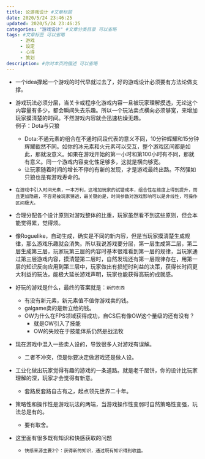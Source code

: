 ```yaml
---
title: 论游戏设计 #文章标题
date: 2020/5/24 23:46:25
updated: 2020/5/24 23:46:25
categories: "游戏设计" #文章分类目录 可以省略
tags: #文章标签 可以省略
     - 游戏
     - 设定
     - 心得
     - 策划
description: #你对本页的描述 可以省略
---
```


- 一个idea撑起一个游戏的时代早就过去了，好的游戏设计必须要有方法论做支撑。

- 游戏玩法必须分层，当关卡或程序化游戏内容一旦被玩家理解摸透，无论这个内容量有多少，都会瞬间失去乐趣。所以一个玩法卖点横向必须够宽，来增加玩家摸清楚的时间。不然游戏内容就会迅速枯燥无趣。  
例子：Dota与只狼
  + Dota:不通元素的组合在不通时间段代表的意义不同，10分钟辉耀和15分钟辉耀截然不同。如你的冰元素和火元素可以交互，整个游戏区间都是如此，那就没意义。如果在游戏开始的第一小时和第100小时有不同，那就有意义。同一个游戏内容变化性足够多，这就是横向够宽。
  + 让玩家随着时间的增长不停的有新的发现，才是游戏最终出路。不然强如只狼也是有游戏寿命的。
  
- `在游戏中引入时间元素，一本万利，这增加玩家的试错成本，组合性在维度上得到提升，而且更加隐蔽，不容易被玩家猜透，最关键的是，时间参数对游戏影响可以是非线性，可操作区间极大。`

- 合理分配各个设计原则对游戏整体的比重，玩家虽然看不到这些原则，但会本能觉得累，觉得烦。
  
- 像Roguelike，自动生成，确实是不同的新内容，但是当玩家摸清楚生成规律，那么游戏乐趣就会消失。所以我说游戏要分层，第一层生成第二层，第二层生成第三层，玩家玩第三层的内容时基本很难看到第一层的规律，当玩家通过第三层游戏内容，摸清楚第二层时，自然发现还有第一层规律存在，用第一层的知识反向应用到第三层中，玩家做出有损短时利益的决策，获得长时间更大利益的玩法，能极大延长游戏声明，玩家也能获得高玩的成就感。


- 好玩的游戏是什么，最终的答案就是：`新的东西`
    + 有没有新元素，新元素值不值你游戏卖的钱。
    + galgame卖的是新立绘的钱。
    + OW为什么在FPS领域获得成功，自CS后有像OW这个量级的还有没有？
        - 就是OW引入了技能
        - OW的失败在于技能体系仍然是战法牧



- 现在游戏中混入一些卖人设的，导致很多人对游戏有误解。
    + 二者不冲突，但是你要决定做游戏还是做人设。

- 工业化做出玩家觉得有趣的游戏的一条道路。就是老千层饼，你的设计比玩家理解的深，玩家才会觉得有新意。
    + 套路反套路自古有之，起点领先世界二十年。

- 策略性和操作性是游戏玩法的两端，当游戏操作性变弱时自然策略性变强，玩法总是有的。
    + 要有取舍。

- 这里面有很多既有知识和快感获取的问题
    + `快感来源主要2个：获得新的知识，通过既有知识得到收益。`